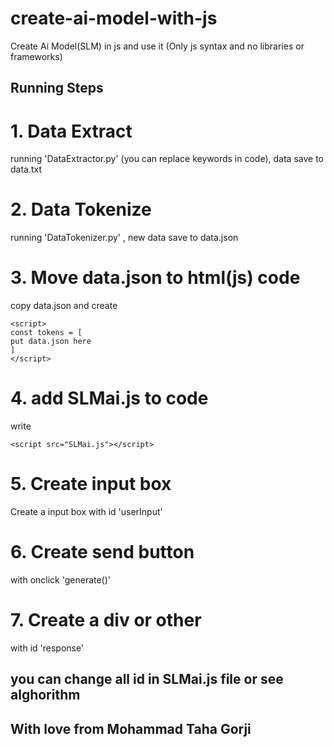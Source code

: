 # create-ai-model-with-js
Create Ai Model(SLM) in js and use it (Only js syntax and no libraries or frameworks)


## Running Steps
# 1. Data Extract
running 'DataExtractor.py' (you can replace keywords in code), data save to data.txt
# 2. Data Tokenize
running 'DataTokenizer.py' , new data save to data.json
# 3. Move data.json to html(js) code
copy data.json and create 
```
<script>
const tokens = [
put data.json here
]
</script>
```
# 4. add SLMai.js to code
write
```
<script src="SLMai.js"></script>
```
# 5. Create input box
Create a input box with id 'userInput'
# 6. Create send button
with onclick 'generate()'
# 7. Create a div or other
with id 'response'



## you can change all id in SLMai.js file or see alghorithm
## With love from Mohammad Taha Gorji
